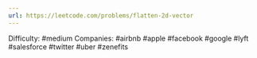 ```yaml
---
url: https://leetcode.com/problems/flatten-2d-vector
---
```


Difficulty: #medium
Companies: #airbnb #apple #facebook #google #lyft #salesforce #twitter #uber #zenefits